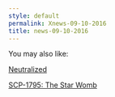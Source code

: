 ```yaml
---
style: default
permalink: Xnews-09-10-2016
title: news-09-10-2016
---
```

You may also like:

[Neutralized](http://scp-wiki.net/neutralized-arc)

[SCP-1795: The Star Womb](http://scp-wiki.net/scp-1795)
